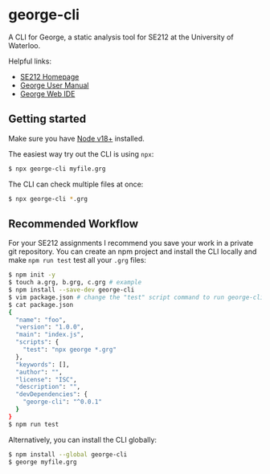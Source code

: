 # george-cli

A CLI for George, a static analysis tool for SE212 at the University of Waterloo.

Helpful links:
* [SE212 Homepage](https://student.cs.uwaterloo.ca/~se212/)
* [George User Manual](https://student.cs.uwaterloo.ca/~se212/george/george-docs-1/index.html)
* [George Web IDE](https://student.cs.uwaterloo.ca/~se212/george/ask-george/)

## Getting started

Make sure you have [Node v18+](https://nodejs.org/en/download/package-manager) installed.

The easiest way try out the CLI is using `npx`:

```bash
$ npx george-cli myfile.grg
```

The CLI can check multiple files at once:

```bash
$ npx george-cli *.grg
```

## Recommended Workflow

For your SE212 assignments I recommend you save your work in a private git repository. You can create an npm project and install the CLI locally and make `npm run test` test all your `.grg` files:

```bash
$ npm init -y
$ touch a.grg, b.grg, c.grg # example 
$ npm install --save-dev george-cli
$ vim package.json # change the "test" script command to run george-cli
$ cat package.json
{
  "name": "foo",
  "version": "1.0.0",
  "main": "index.js",
  "scripts": {
    "test": "npx george *.grg"
  },
  "keywords": [],
  "author": "",
  "license": "ISC",
  "description": "",
  "devDependencies": {
    "george-cli": "^0.0.1"
  }
}
$ npm run test
```

Alternatively, you can install the CLI globally:

```bash
$ npm install --global george-cli
$ george myfile.grg
```
